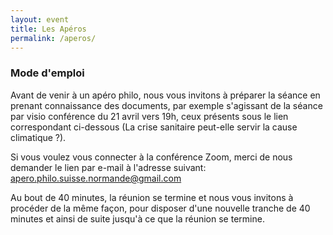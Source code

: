 ```yaml
---
layout: event
title: Les Apéros
permalink: /aperos/
---
```


### Mode d'emploi

Avant de venir à un apéro philo, nous vous invitons à préparer la séance en prenant connaissance des documents, par exemple s'agissant
de la séance par visio conférence du 21 avril vers 19h, ceux présents sous le lien correspondant ci-dessous (La crise sanitaire peut-elle servir la cause climatique ?). 

Si vous voulez vous connecter à la conférence Zoom, merci de nous demander le lien par e-mail à l'adresse suivant: [apero.philo.suisse.normande@gmail.com](mailto:apero.philo.suisse.normande@gmail.com)

Au bout de 40 minutes, la réunion se termine et nous vous invitons à procéder de la même façon, pour disposer d'une nouvelle tranche de 40 minutes et ainsi de suite jusqu'à ce que la réunion se termine.
